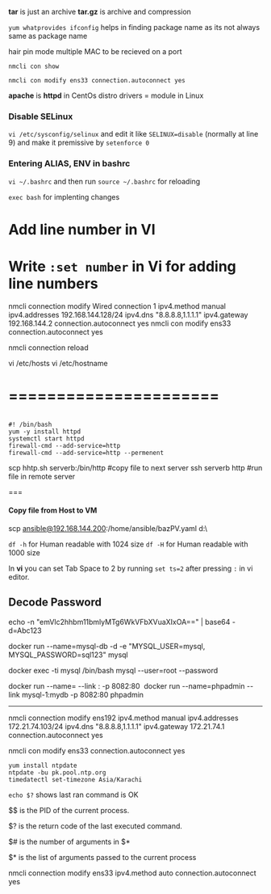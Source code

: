 


**tar** is just an archive 
**tar.gz** is archive and compression 

`yum whatprovides ifconfig` helps in finding package name as its not always same as package name 

hair pin mode multiple MAC to be recieved on a port



`nmcli con show`

`nmcli con modify ens33 connection.autoconnect yes` 



**apache** is **httpd** in CentOs distro 
drivers = module in Linux



### Disable SELinux

`vi /etc/sysconfig/selinux` and edit it like `SELINUX=disable` (normally at line 9)
and make it premissive by `setenforce 0` 


### Entering ALIAS, ENV in bashrc

`vi ~/.bashrc` and then run `source ~/.bashrc` for reloading


`exec bash` for implenting changes 


# Add line number in VI 
Write `:set number` in Vi for adding line numbers
==============



nmcli connection modify Wired connection 1 ipv4.method manual ipv4.addresses 192.168.144.128/24 ipv4.dns "8.8.8.8,1.1.1.1" ipv4.gateway 192.168.144.2 connection.autoconnect yes
nmcli con modify ens33 connection.autoconnect yes


nmcli connection reload


vi /etc/hosts
vi /etc/hostname



======================
========================
```shell

#! /bin/bash
yum -y install httpd
systemctl start httpd 
firewall-cmd --add-service=http
firewall-cmd --add-service=http --permenent

```



scp hhtp.sh serverb:/bin/http #copy file to next server 
ssh serverb http  #run file in remote server 


===
#### Copy file from Host to VM
scp ansible@192.168.144.200:/home/ansible/bazPV.yaml d:\

`df -h` for Human readable with 1024 size 
`df -H` for Human readable with 1000 size 


In **vi** you can set Tab Space to 2 by running `set ts=2` after pressing `:` in vi editor.


## Decode Password 
echo -n "emVlc2hhbm11bmlyMTg6WkVFbXVuaXIxOA==" | base64 -d=Abc123


docker run --name=mysql-db -d -e "MYSQL_USER=mysql, MYSQL_PASSWORD=sql123" mysql  


docker exec -ti mysql /bin/bash 
mysql --user=root --password



docker run --name=<name of container> --link <database container>:<name of database> -p 8082:80 <image>
docker run --name=phpadmin --link mysql-1:mydb -p 8082:80 phpadmin

---


nmcli connection modify ens192 ipv4.method manual ipv4.addresses 172.21.74.103/24 ipv4.dns "8.8.8.8,1.1.1.1" ipv4.gateway 172.21.74.1 connection.autoconnect yes



nmcli con modify ens33 connection.autoconnect yes



```shell
yum install ntpdate 
ntpdate -bu pk.pool.ntp.org
timedatectl set-timezone Asia/Karachi
```


`echo $?` shows last ran command is OK 

$$ is the PID of the current process.

$? is the return code of the last executed command.

$# is the number of arguments in $*

$* is the list of arguments passed to the current process


nmcli connection modify ens33 ipv4.method auto connection.autoconnect yes